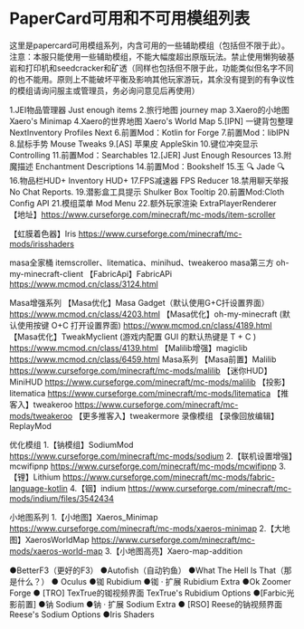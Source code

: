 # PaperCard可用和不可用模组列表
这里是papercard可用模组系列，内含可用的一些辅助模组（包括但不限于此）。注意：本服只能使用一些辅助模组，不能大幅度超出原版玩法。禁止使用懒狗破基岩和打印机和seedcracker和矿透（同样也包括但不限于此，功能类似但名字不同的也不能用。原则上不能破坏平衡及影响其他玩家游玩，其余没有提到的有争议性的模组请询问服主或管理员，务必询问意见后再使用）

1.JEI物品管理器 Just enough items
2.旅行地图 journey map
3.Xaero的小地图 Xaero's Minimap
4.Xaero的世界地图 Xaero's World Map
5.[IPN] 一键背包整理 NextInventory Profiles Next
6.前置Mod：Kotlin for Forge
7.前置Mod：libIPN
8.鼠标手势 Mouse Tweaks
9.[AS] 苹果皮 AppleSkin
10.键位冲突显示 Controlling
11.前置Mod：Searchables
12.[JER] Just Enough Resources
13.附魔描述 Enchantment Descriptions
14.前置Mod：Bookshelf
15.玉 🔍 Jade 🔍
16.物品栏HUD+ Inventory HUD+
17.FPS减速器 FPS Reducer
18.禁用聊天举报 No Chat Reports.
19.潜影盒工具提示 Shulker Box Tooltip
20.前置Mod:Cloth Config API
21.模组菜单 Mod Menu
22.额外玩家渲染 ExtraPlayerRenderer
【地址】https://www.curseforge.com/minecraft/mc-mods/item-scroller

【虹膜着色器】Iris
https://www.curseforge.com/minecraft/mc-mods/irisshaders

masa全家桶 itemscroller、litematica、minihud、tweakeroo
masa第三方 oh-my-minecraft-client
【FabricApi】FabricAPi 
https://www.mcmod.cn/class/3124.html

Masa增强系列
【Masa优化】Masa Gadget（默认使用G+C扦设置界面）
https://www.mcmod.cn/class/4203.html
【Masa优化】oh-my-minecraft (默认使用按键 O+C 打开设置界面)
https://www.mcmod.cn/class/4189.html
【Masa优化】TweakMyclient (游戏内配置 GUI 的默认热键是 T + C )
https://www.mcmod.cn/class/4139.html
【Malilib增强】magiclib
https://www.mcmod.cn/class/6459.html
Masa系列
【Masa前置】Malilib
https://www.curseforge.com/minecraft/mc-mods/malilib
【迷你HUD】MiniHUD
https://www.curseforge.com/minecraft/mc-mods/malilib
【投影】litematica
https://www.curseforge.com/minecraft/mc-mods/litematica
【推客入】tweakeroo
https://www.curseforge.com/minecraft/mc-mods/tweakeroo
【更多推客入】tweakermore
录像模组
【录像回放编辑】ReplayMod 

优化模组
1.【钠模组】SodiumMod
https://www.curseforge.com/minecraft/mc-mods/sodium
2.【联机设置增强】mcwifipnp
https://www.curseforge.com/minecraft/mc-mods/mcwifipnp
3.【锂】Lithium
https://www.curseforge.com/minecraft/mc-mods/fabric-language-kotlin
4.【铟】indium
https://www.curseforge.com/minecraft/mc-mods/indium/files/3542434

小地图系列
1.【小地图】Xaeros_Minimap
https://www.curseforge.com/minecraft/mc-mods/xaeros-minimap
2.【大地图】XaerosWorldMap
https://www.curseforge.com/minecraft/mc-mods/xaeros-world-map
3.【小地图高亮】Xaero-map-addition

●BetterF3（更好的F3）
●Autofish（自动钓鱼）
●What The Hell Is That（那是什么？）
● Oculus
●铷 Rubidium
●铷 · 扩展 Rubidium Extra
●Ok Zoomer Forge
● [TRO] TexTrue的铷视频界面 TexTrue's Rubidium Options
●[Farbic光影前置]
●钠 Sodium
●钠 · 扩展 Sodium Extra
● [RSO] Reese的钠视频界面 Reese's Sodium Options
●Iris Shaders

